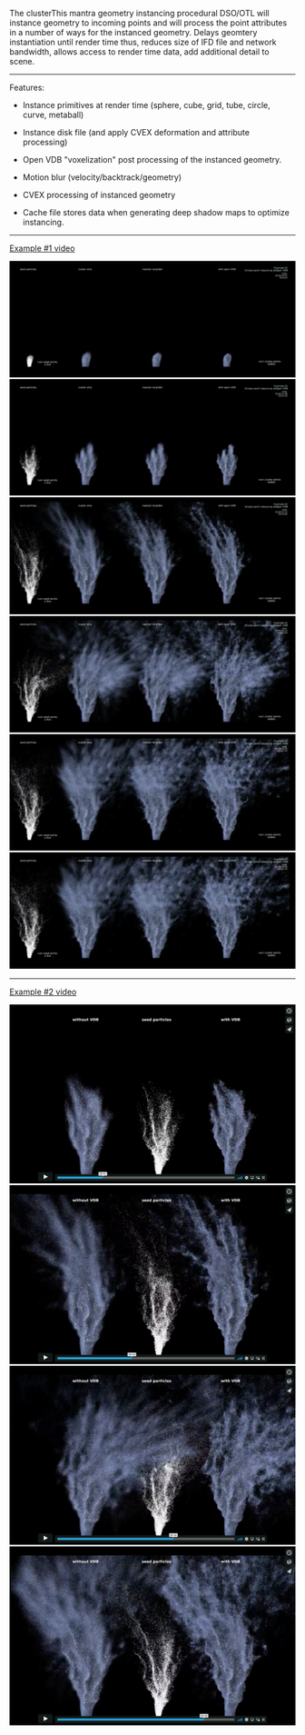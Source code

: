 
The clusterThis mantra geometry instancing procedural DSO/OTL will instance geometry to
incoming points and will process the point attributes in a number of ways for the instanced geometry.
Delays geomtery instantiation until render time thus, reduces size of IFD file and network bandwidth,
allows access to render time data, add additional detail to scene.

--------------------------------------------------


 Features:
 
 * Instance primitives at render time (sphere, cube, grid, tube, circle, curve, metaball)
 
 * Instance disk file (and apply CVEX deformation and attribute processing)
 
 * Open VDB "voxelization" post processing of the instanced geometry.
 
 * Motion blur (velocity/backtrack/geometry)
 
 * CVEX processing of instanced geometry
 
 * Cache file stores data when generating deep shadow maps to optimize instancing.
 
--------------------------------------------------
 
 
[Example #1 video](https://vimeo.com/55999099)


![picture alt](https://github.com/digital-cinema-arts/clusterThis/blob/master/images/example%201.1.png "Example #1")
![picture alt](https://github.com/digital-cinema-arts/clusterThis/blob/master/images/example%201.2.png "Example #1")
![picture alt](https://github.com/digital-cinema-arts/clusterThis/blob/master/images/example%201.3.png "Example #1")
![picture alt](https://github.com/digital-cinema-arts/clusterThis/blob/master/images/example%201.4.png "Example #1")
![picture alt](https://github.com/digital-cinema-arts/clusterThis/blob/master/images/example%201.5.png "Example #1")
![picture alt](https://github.com/digital-cinema-arts/clusterThis/blob/master/images/example%201.5.png "Example #1")

--------------------------------------------------

[Example #2 video](https://vimeo.com/55141948)

![picture alt](https://github.com/digital-cinema-arts/clusterThis/blob/master/images/example%202.1.png "Example #2")
![picture alt](https://github.com/digital-cinema-arts/clusterThis/blob/master/images/example%202.2.png "Example #2")
![picture alt](https://github.com/digital-cinema-arts/clusterThis/blob/master/images/example%202.3.png "Example #2")
![picture alt](https://github.com/digital-cinema-arts/clusterThis/blob/master/images/example%202.4.png "Example #2")




 
 
 




